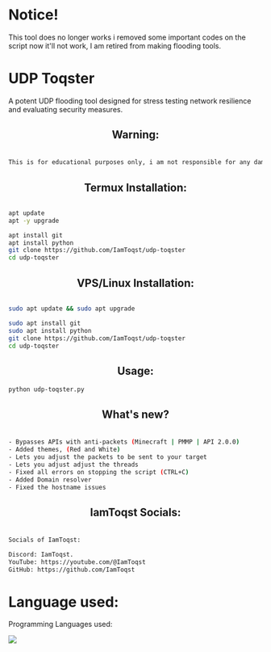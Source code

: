 # Notice!

This tool does no longer works i removed some important codes on the script now it'll not work, I am retired from making flooding tools.

# UDP Toqster

A potent UDP flooding tool designed for stress testing network resilience and evaluating security measures.

<div align="center">
    <h2><p>Warning:</p></h1>
</div>

```bash

This is for educational purposes only, i am not responsible for any damage you cause, use it at your own risk!

```

<div align="center">
    <h2> <b>Termux Installation:</b> </h1>
</div>

```bash

apt update
apt -y upgrade 

apt install git
apt install python
git clone https://github.com/IamToqst/udp-toqster
cd udp-toqster


```
<div align="center">
    <h2> <b>VPS/Linux Installation:</b> </h1>
</div>

```bash

sudo apt update && sudo apt upgrade

sudo apt install git
sudo apt install python
git clone https://github.com/IamToqst/udp-toqster
cd udp-toqster

```
<div align="center">
    <h2> <b>Usage:</b> </h1>
</div>

```bash
python udp-toqster.py
```
<div align="center">
    <h2><p>What's new?</p></h1>
</div>

```bash

- Bypasses APIs with anti-packets (Minecraft | PMMP | API 2.0.0)
- Added themes, (Red and White)
- Lets you adjust the packets to be sent to your target
- Lets you adjust adjust the threads
- Fixed all errors on stopping the script (CTRL+C)
- Added Domain resolver
- Fixed the hostname issues
```
<div align="center">
    <h2><p>IamToqst Socials:</p></h1>
</div>

```bash

Socials of IamToqst:

Discord: IamToqst.
YouTube: https://youtube.com/@IamToqst
GitHub: https://github.com/IamToqst
```
# Language used:
Programming Languages used:

<img src="https://img.shields.io/badge/Python-14354C?style=for-the-badge&logo=python&logoColor=wh">
